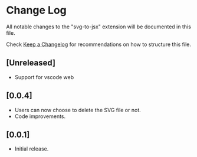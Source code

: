 # Change Log

All notable changes to the "svg-to-jsx" extension will be documented in this file.

Check [Keep a Changelog](http://keepachangelog.com/) for recommendations on how to structure this file.

## [Unreleased]

- Support for vscode web

## [0.0.4]

- Users can now choose to delete the SVG file or not.
- Code improvements.

## [0.0.1]

- Initial release.
